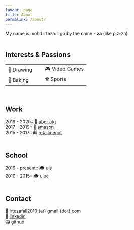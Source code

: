```yaml
---
layout: page
title: About
permalink: /about/
---
```


My name is mohd irteza. I go by the name - <b>za</b> (like piz-za).<br/><br/>

## Interests & Passions
<table>
<tr>
    <td> 🎨 Drawing &nbsp;</td>
    <td> </td>
    <td> 🎮 Video Games </td>
</tr>
<tr>
    <td> 🍞 Baking &nbsp;</td>
    <td> </td>
    <td> ⚽ Sports </td>
</tr>
</table><br>


## Work
2019 - 2020:: 🚗 [uber atg](https://www.uber.com/us/en/atg/)<br/>
2017 - 2019:: 🛒 [amazon](https://www.amazon.com/)<br/>
2015 - 2017:: 🛍️ [retailmenot](https://www.retailmenot.com/)<br/><br/>

## School
2019 - present:: 🎓 [uis](https://www.uis.edu/)<br/>
2010 - 2015:: 🎓 [uiuc](https://www.illinois.edu/)<br/><br/>

## Contact

📧 irtezafall2010 {at} gmail {dot} com <br/>
💼 [linkedin](https://www.linkedin.com/in/mohdirteza/)<br/>
📟 [github](https://github.com/maybeiambatman)
